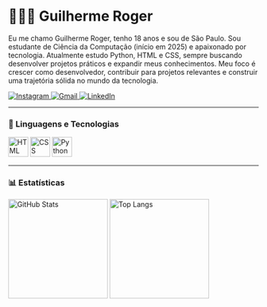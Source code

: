 # 👨🏻‍💻 Guilherme Roger

Eu me chamo Guilherme Roger, tenho 18 anos e sou de São Paulo. Sou estudante de Ciência da Computação (início em 2025) e apaixonado por tecnologia. Atualmente estudo Python, HTML e CSS, sempre buscando desenvolver projetos práticos e expandir meus conhecimentos. Meu foco é crescer como desenvolvedor, contribuir para projetos relevantes e construir uma trajetória sólida no mundo da tecnologia.

<p align="left">
  <a href="https://www.instagram.com/eai_rogerzs/">
    <img alt="Instagram" src="https://img.shields.io/badge/-Instagram-%23E4405F?style=for-the-badge&logo=instagram&logoColor=white"/>
  </a>
  <a href="mailto:guilhermerogerr@gmail.com">
    <img alt="Gmail" src="https://img.shields.io/badge/Gmail-D14836?style=for-the-badge&logo=gmail&logoColor=white"/>
  </a>
  <a href="https://www.linkedin.com/in/guilherme-roger-395958369/">
    <img alt="LinkedIn" src="https://img.shields.io/badge/LinkedIn-0077B5?style=for-the-badge&logo=linkedin&logoColor=white"/>
  </a>
</p>

---

### 🤖 Linguagens e Tecnologias

<p align="left">
  <img alt="HTML" title="HTML" width="40px" src="https://cdn.jsdelivr.net/gh/devicons/devicon/icons/html5/html5-original.svg"/>
  <img alt="CSS" title="CSS" width="40px" src="https://cdn.jsdelivr.net/gh/devicons/devicon/icons/css3/css3-original.svg"/>
  <img alt="Python" title="Python" width="40px" src="https://cdn.jsdelivr.net/gh/devicons/devicon/icons/python/python-original.svg"/>
</p>

---

### 📊 Estatísticas

<p>
  <img alt="GitHub Stats" height="200" src="https://github-readme-stats.vercel.app/api?username=guilhermerogerr&show_icons=true&theme=transparent"/>
  <img alt="Top Langs" height="200" src="https://github-readme-stats.vercel.app/api/top-langs/?username=guilhermerogerr&layout=donut"/>
</p>

